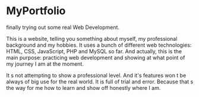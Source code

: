 # MyPortfolio
finally trying out some real  Web Development.

This is a website, telling you something about myself, my professional background and my hobbies. It uses a bunch of different web technologies: HTML, CSS, JavaScript, PHP and MySQL so far. 
And actually, this is the main purpose: practicing web development and showing at what point of my journey I am at the moment. 

It s not attempting to show a professional level. And it's features won t be always of big use for the real world. It is full of trial and error. Because that s the way for me how to learn and show off honestly where I am. 
